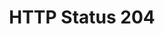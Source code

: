 ---
layout: topic
title: HTTP Status 204
permalink: /design/topics/http-status-204
sort: HTTP Status_HTTP Status 204
topic_id: http-status-204
topic_category: HTTP Status
topic_name: HTTP Status 204
topic_description: When to use HTTP status 204
guidelines:
  - guideline_id: atlassian-rest-api-design-guidelines-version-1
    guideline_title: Atlassian REST API Design Guidelines version 1
    guideline_type: website
    guideline_url: 'https://developer.atlassian.com/docs/atlassian-platform-common-components/rest-api-development/atlassian-rest-api-design-guidelines-version-1'
    guideline_company: Atlassian
    guideline_companyLogoUrl: /media/logos/atlassian.png
    guideline_companyUrl: 'https://developer.atlassian.com/'
    guideline_screenshotUrl: /media/screenshots/atlassian-rest-api-design-guidelines-version-1.png
    guideline_date: 2016-01-22T00:00:00.000Z
    guideline_reviewDate: 2016-09-01T00:00:00.000Z
    guideline__links:
      self:
        href: /design/guidelines/atlassian-rest-api-design-guidelines-version-1
      guidelineTopics:
        href: /design/guidelines/atlassian-rest-api-design-guidelines-version-1/topics
    references:
      - name: 'Appendix A: Response Codes'
        url: 'https://developer.atlassian.com/docs/atlassian-platform-common-components/rest-api-development/atlassian-rest-api-design-guidelines-version-1#AtlassianRESTAPIDesignGuidelinesversion1-AppendixA:ResponseCodes'
  - guideline_id: cloud-foundy-cloud-controller-api-style-guide
    guideline_title: Cloud Controller API v3 Style Guide (Proposal)
    guideline_type: github
    guideline_url: 'https://github.com/cloudfoundry/cc-api-v3-style-guide'
    guideline_company: Cloud Foundry
    guideline_companyLogoUrl: /media/logos/cloudfoundry.png
    guideline_companyUrl: 'https://www.cloudfoundry.org/'
    guideline_screenshotUrl: /media/screenshots/cloud-foundy-cloud-controller-api-style-guide.png
    guideline_date: 2016-05-11T00:00:00.000Z
    guideline_reviewDate: 2016-08-18T00:00:00.000Z
    guideline__links:
      self:
        href: /design/guidelines/cloud-foundy-cloud-controller-api-style-guide
      guidelineTopics:
        href: /design/guidelines/cloud-foundy-cloud-controller-api-style-guide/topics
    references:
      - name: Successful Requests
        url: 'https://github.com/cloudfoundry/cc-api-v3-style-guide#successful-requests'
  - guideline_id: haufe-api-styleguide
    guideline_title: Haufe API style guide
    guideline_type: github
    guideline_url: 'https://github.com/Haufe-Lexware/api-style-guide/blob/master/readme.md'
    guideline_company: Haufe
    guideline_companyLogoUrl: /media/logos/haufe.png
    guideline_companyUrl: 'http://dev.haufe.com/'
    guideline_screenshotUrl: /media/screenshots/haufe-api-styleguide.png
    guideline_date: 2015-01-15T00:00:00.000Z
    guideline_reviewDate: 2016-08-31T00:00:00.000Z
    guideline__links:
      self:
        href: /design/guidelines/haufe-api-styleguide
      guidelineTopics:
        href: /design/guidelines/haufe-api-styleguide/topics
    references:
      - name: HTTP Status (Update Single Resource)
        url: 'https://github.com/Haufe-Lexware/api-style-guide/blob/master/collection-resources/collection-resources.md#http-status-2'
      - name: HTTP Status (Update Partial Single Resource)
        url: 'https://github.com/Haufe-Lexware/api-style-guide/blob/master/collection-resources/collection-resources.md#http-status-3'
      - name: Delete Single Resource
        url: 'https://github.com/Haufe-Lexware/api-style-guide/blob/master/collection-resources/collection-resources.md#delete-single-resource'
      - name: HTTP Status Codes
        url: 'https://github.com/Haufe-Lexware/api-style-guide/blob/master/http-status-codes/http-status-codes.md'
  - guideline_id: paypal-api-style-guide
    guideline_title: API Style Guide
    guideline_type: github
    guideline_url: 'https://github.com/paypal/api-standards/blob/master/api-style-guide.md'
    guideline_company: PayPal
    guideline_companyLogoUrl: /media/logos/paypal.png
    guideline_companyUrl: 'https://developer.paypal.com/'
    guideline_screenshotUrl: /media/screenshots/paypal-api-style-guide.png
    guideline_date: 2016-08-11T00:00:00.000Z
    guideline_reviewDate: 2016-08-31T00:00:00.000Z
    guideline__links:
      self:
        href: /design/guidelines/paypal-api-style-guide
      guidelineTopics:
        href: /design/guidelines/paypal-api-style-guide/topics
    references:
      - name: Update Single Resource
        url: 'https://github.com/paypal/api-standards/blob/master/api-style-guide.md#update-single-resource'
      - name: Update Partial Single Resource
        url: 'https://github.com/paypal/api-standards/blob/master/api-style-guide.md#update-partial-single-resource'
      - name: Delete Single Resource
        url: 'https://github.com/paypal/api-standards/blob/master/api-style-guide.md#delete-single-resource'
  - guideline_id: zalando-restful-api-guidelines
    guideline_title: RESTFul API Guidelines
    guideline_type: website
    guideline_url: 'http://zalando.github.io/restful-api-guidelines/'
    guideline_company: Zalando
    guideline_companyLogoUrl: /media/logos/zalando.png
    guideline_companyUrl: 'https://tech.zalando.de/'
    guideline_screenshotUrl: /media/screenshots/zalando-restful-api-guidelines.png
    guideline_date: 2016-01-22T00:00:00.000Z
    guideline_reviewDate: 2016-08-28T00:00:00.000Z
    guideline__links:
      self:
        href: /design/guidelines/zalando-restful-api-guidelines
      guidelineTopics:
        href: /design/guidelines/zalando-restful-api-guidelines/topics
    references:
      - name: Success Codes
        url: 'http://zalando.github.io/restful-api-guidelines/http/Http.html#success-codes'
---